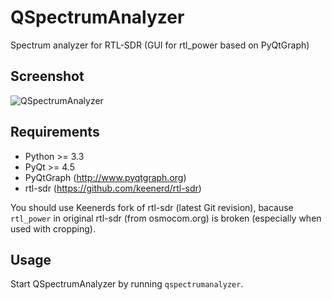 QSpectrumAnalyzer
=================

Spectrum analyzer for RTL-SDR (GUI for rtl_power based on PyQtGraph)

Screenshot
----------

![QSpectrumAnalyzer](https://xmikos.github.io/qspectrumanalyzer/qspectrumanalyzer_screenshot.png)

Requirements
------------

- Python >= 3.3
- PyQt >= 4.5
- PyQtGraph (http://www.pyqtgraph.org)
- rtl-sdr (https://github.com/keenerd/rtl-sdr)

You should use Keenerds fork of rtl-sdr (latest Git revision),
bacause `rtl_power` in original rtl-sdr (from osmocom.org) is broken
(especially when used with cropping).

Usage
-----

Start QSpectrumAnalyzer by running `qspectrumanalyzer`.
